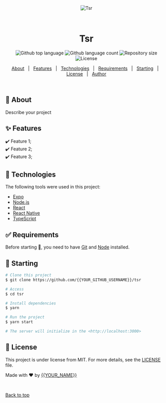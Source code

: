 <div align="center" id="top"> 
  <img src="./.github/app.gif" alt="Tsr" />

  &#xa0;

  <!-- <a href="https://tsr.netlify.app">Demo</a> -->
</div>

<h1 align="center">Tsr</h1>

<p align="center">
  <img alt="Github top language" src="https://img.shields.io/github/languages/top/{{YOUR_GITHUB_USERNAME}}/tsr?color=56BEB8">

  <img alt="Github language count" src="https://img.shields.io/github/languages/count/{{YOUR_GITHUB_USERNAME}}/tsr?color=56BEB8">

  <img alt="Repository size" src="https://img.shields.io/github/repo-size/{{YOUR_GITHUB_USERNAME}}/tsr?color=56BEB8">

  <img alt="License" src="https://img.shields.io/github/license/{{YOUR_GITHUB_USERNAME}}/tsr?color=56BEB8">

  <!-- <img alt="Github issues" src="https://img.shields.io/github/issues/{{YOUR_GITHUB_USERNAME}}/tsr?color=56BEB8" /> -->

  <!-- <img alt="Github forks" src="https://img.shields.io/github/forks/{{YOUR_GITHUB_USERNAME}}/tsr?color=56BEB8" /> -->

  <!-- <img alt="Github stars" src="https://img.shields.io/github/stars/{{YOUR_GITHUB_USERNAME}}/tsr?color=56BEB8" /> -->
</p>

<!-- Status -->

<!-- <h4 align="center"> 
	🚧  Tsr 🚀 Under construction...  🚧
</h4> 

<hr> -->

<p align="center">
  <a href="#dart-about">About</a> &#xa0; | &#xa0; 
  <a href="#sparkles-features">Features</a> &#xa0; | &#xa0;
  <a href="#rocket-technologies">Technologies</a> &#xa0; | &#xa0;
  <a href="#white_check_mark-requirements">Requirements</a> &#xa0; | &#xa0;
  <a href="#checkered_flag-starting">Starting</a> &#xa0; | &#xa0;
  <a href="#memo-license">License</a> &#xa0; | &#xa0;
  <a href="https://github.com/{{YOUR_GITHUB_USERNAME}}" target="_blank">Author</a>
</p>

<br>

## :dart: About ##

Describe your project

## :sparkles: Features ##

:heavy_check_mark: Feature 1;\
:heavy_check_mark: Feature 2;\
:heavy_check_mark: Feature 3;

## :rocket: Technologies ##

The following tools were used in this project:

- [Expo](https://expo.io/)
- [Node.js](https://nodejs.org/en/)
- [React](https://pt-br.reactjs.org/)
- [React Native](https://reactnative.dev/)
- [TypeScript](https://www.typescriptlang.org/)

## :white_check_mark: Requirements ##

Before starting :checkered_flag:, you need to have [Git](https://git-scm.com) and [Node](https://nodejs.org/en/) installed.

## :checkered_flag: Starting ##

```bash
# Clone this project
$ git clone https://github.com/{{YOUR_GITHUB_USERNAME}}/tsr

# Access
$ cd tsr

# Install dependencies
$ yarn

# Run the project
$ yarn start

# The server will initialize in the <http://localhost:3000>
```

## :memo: License ##

This project is under license from MIT. For more details, see the [LICENSE](LICENSE.md) file.


Made with :heart: by <a href="https://github.com/{{YOUR_GITHUB_USERNAME}}" target="_blank">{{YOUR_NAME}}</a>

&#xa0;

<a href="#top">Back to top</a>
